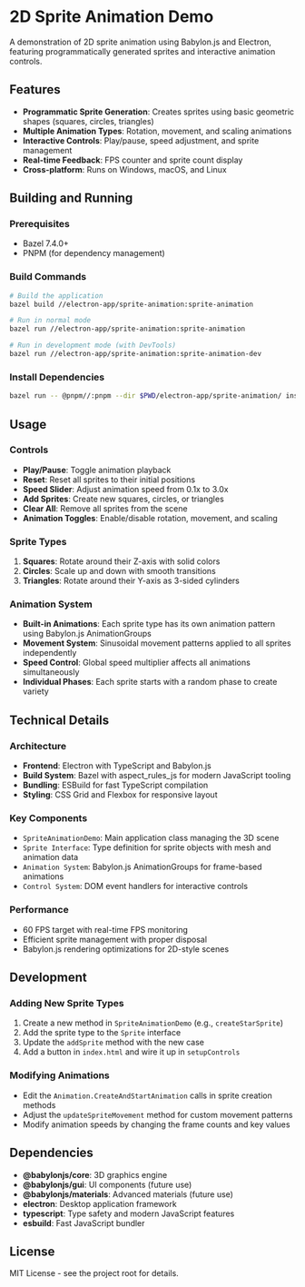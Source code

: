 # 2D Sprite Animation Demo

A demonstration of 2D sprite animation using Babylon.js and Electron, featuring programmatically generated sprites and interactive animation controls.

## Features

- **Programmatic Sprite Generation**: Creates sprites using basic geometric shapes (squares, circles, triangles)
- **Multiple Animation Types**: Rotation, movement, and scaling animations
- **Interactive Controls**: Play/pause, speed adjustment, and sprite management
- **Real-time Feedback**: FPS counter and sprite count display
- **Cross-platform**: Runs on Windows, macOS, and Linux

## Building and Running

### Prerequisites
- Bazel 7.4.0+
- PNPM (for dependency management)

### Build Commands

```bash
# Build the application
bazel build //electron-app/sprite-animation:sprite-animation

# Run in normal mode
bazel run //electron-app/sprite-animation:sprite-animation

# Run in development mode (with DevTools)
bazel run //electron-app/sprite-animation:sprite-animation-dev
```

### Install Dependencies
```bash
bazel run -- @pnpm//:pnpm --dir $PWD/electron-app/sprite-animation/ install
```

## Usage

### Controls

- **Play/Pause**: Toggle animation playback
- **Reset**: Reset all sprites to their initial positions
- **Speed Slider**: Adjust animation speed from 0.1x to 3.0x
- **Add Sprites**: Create new squares, circles, or triangles
- **Clear All**: Remove all sprites from the scene
- **Animation Toggles**: Enable/disable rotation, movement, and scaling

### Sprite Types

1. **Squares**: Rotate around their Z-axis with solid colors
2. **Circles**: Scale up and down with smooth transitions  
3. **Triangles**: Rotate around their Y-axis as 3-sided cylinders

### Animation System

- **Built-in Animations**: Each sprite type has its own animation pattern using Babylon.js AnimationGroups
- **Movement System**: Sinusoidal movement patterns applied to all sprites independently
- **Speed Control**: Global speed multiplier affects all animations simultaneously
- **Individual Phases**: Each sprite starts with a random phase to create variety

## Technical Details

### Architecture

- **Frontend**: Electron with TypeScript and Babylon.js
- **Build System**: Bazel with aspect_rules_js for modern JavaScript tooling
- **Bundling**: ESBuild for fast TypeScript compilation
- **Styling**: CSS Grid and Flexbox for responsive layout

### Key Components

- `SpriteAnimationDemo`: Main application class managing the 3D scene
- `Sprite Interface`: Type definition for sprite objects with mesh and animation data
- `Animation System`: Babylon.js AnimationGroups for frame-based animations
- `Control System`: DOM event handlers for interactive controls

### Performance

- 60 FPS target with real-time FPS monitoring
- Efficient sprite management with proper disposal
- Babylon.js rendering optimizations for 2D-style scenes

## Development

### Adding New Sprite Types

1. Create a new method in `SpriteAnimationDemo` (e.g., `createStarSprite`)
2. Add the sprite type to the `Sprite` interface
3. Update the `addSprite` method with the new case
4. Add a button in `index.html` and wire it up in `setupControls`

### Modifying Animations

- Edit the `Animation.CreateAndStartAnimation` calls in sprite creation methods
- Adjust the `updateSpriteMovement` method for custom movement patterns
- Modify animation speeds by changing the frame counts and key values

## Dependencies

- **@babylonjs/core**: 3D graphics engine
- **@babylonjs/gui**: UI components (future use)
- **@babylonjs/materials**: Advanced materials (future use)
- **electron**: Desktop application framework
- **typescript**: Type safety and modern JavaScript features
- **esbuild**: Fast JavaScript bundler

## License

MIT License - see the project root for details.